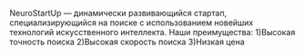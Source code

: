 NeuroStartUp — динамически развивающийся стартап, специализирующийся на поиске с использованием новейших технологий искусственного интеллекта.
 Наши преимущества:
1)Высокая точность поиска
2)Высокая скорость поиска
3)Низкая цена